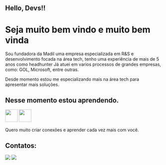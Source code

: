 ## Hello, Devs!!
# Seja muito bem vindo e muito bem vinda 

Sou fundadora da Madil uma empresa especializada em R&S e desenvolvimento focada na área tech, tenho uma experiência de mais de 5 anos como headhunter
Já atuei em varios processos de grandes empresas, como: GOL, Microsoft, entre outras. 

Desde momento estou me especializando mais na área tech para apresentar mais soluções.

## Nesse momento estou aprendendo.

<img src="https://cdn.jsdelivr.net/gh/devicons/devicon/icons/java/java-original.svg" width="40" height="40"/> <img src="https://cdn.jsdelivr.net/gh/devicons/devicon/icons/linux/linux-original.svg" width="40" height="40"/>

Quero muito criar conexões e aprender cada vez mais com você. 

## Contatos:

<div>
<a href = "mailto:fraciele.kuchler@grupomadil.com.br"><img src="https://img.shields.io/badge/Gmail-D14836?style=for-the-badge&logo=gmail&logoColor=white" target="_blank"></a>
<a href="https://www.linkedin.com/in/francielekuchler" target="_blank"><img src="https://img.shields.io/badge/-LinkedIn-%230077B5?style=for-the-badge&logo=linkedin&logoColor=white" target="_blank"></a>   
</div>
